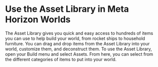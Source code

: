 # Use the Asset Library in Meta Horizon Worlds

The Asset Library gives you quick and easy access to hundreds of items you can use to help build your world, from rocket ships to household furniture. You can drag and drop items from the Asset Library into your world, customize them, and deconstruct them. To use the Asset Library, open your Build menu and select Assets. From here, you can select from the different categories of items to put into your world.
